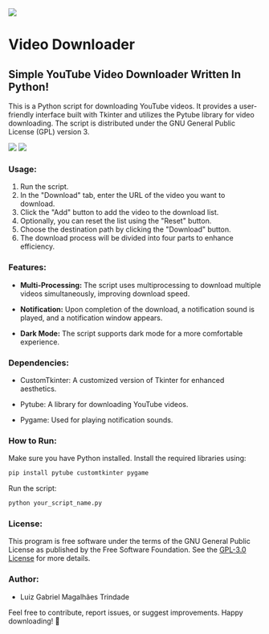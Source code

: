 <image src="https://www.gnu.org/graphics/gplv3-127x51.png">

# Video Downloader

## Simple YouTube Video Downloader Written In Python!

This is a Python script for downloading YouTube videos. It provides a user-friendly interface built with Tkinter and utilizes the Pytube library for video downloading. The script is distributed under the GNU General Public License (GPL) version 3.

<image src="screenshots/screenshot1.png">

<image src="screenshots/screenshot2.png">


### Usage:

1. Run the script.
2. In the "Download" tab, enter the URL of the video you want to download.
3. Click the "Add" button to add the video to the download list.
4. Optionally, you can reset the list using the "Reset" button.
5. Choose the destination path by clicking the "Download" button.
6. The download process will be divided into four parts to enhance efficiency.

### Features:

- **Multi-Processing:** The script uses multiprocessing to download multiple videos simultaneously, improving download speed.

- **Notification:** Upon completion of the download, a notification sound is played, and a notification window appears.

- **Dark Mode:** The script supports dark mode for a more comfortable experience.

### Dependencies:

- CustomTkinter: A customized version of Tkinter for enhanced aesthetics.
  
- Pytube: A library for downloading YouTube videos.

- Pygame: Used for playing notification sounds.

### How to Run:

Make sure you have Python installed. Install the required libraries using:

```bash
pip install pytube customtkinter pygame
```

Run the script:

```bash
python your_script_name.py
```

### License:

This program is free software under the terms of the GNU General Public License as published by the Free Software Foundation. See the [GPL-3.0 License](https://www.gnu.org/licenses/) for more details.

### Author:

- Luiz Gabriel Magalhães Trindade

Feel free to contribute, report issues, or suggest improvements. Happy downloading! 🚀
